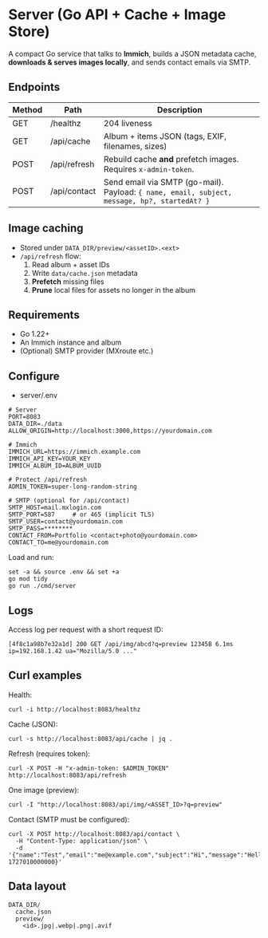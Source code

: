 # Server (Go API + Cache + Image Store)

A compact Go service that talks to **Immich**, builds a JSON metadata cache, **downloads & serves images locally**, and sends contact emails via SMTP.

## Endpoints

| Method | Path                 | Description |
|---|---|---|
| GET  | /healthz              | 204 liveness |
| GET  | /api/cache            | Album + items JSON (tags, EXIF, filenames, sizes) |
| POST | /api/refresh          | Rebuild cache **and** prefetch images. Requires `x-admin-token`. |
| POST | /api/contact          | Send email via SMTP (go-mail). Payload: `{ name, email, subject, message, hp?, startedAt? }` |

## Image caching

- Stored under `DATA_DIR/preview/<assetID>.<ext>`
- `/api/refresh` flow:
  1) Read album + asset IDs  
  2) Write `data/cache.json` metadata  
  3) **Prefetch** missing files  
  4) **Prune** local files for assets no longer in the album

## Requirements

- Go 1.22+
- An Immich instance and album
- (Optional) SMTP provider (MXroute etc.)

## Configure

- server/.env

```
# Server
PORT=8083
DATA_DIR=./data
ALLOW_ORIGIN=http://localhost:3000,https://yourdomain.com

# Immich
IMMICH_URL=https://immich.example.com
IMMICH_API_KEY=YOUR_KEY
IMMICH_ALBUM_ID=ALBUM_UUID

# Protect /api/refresh
ADMIN_TOKEN=super-long-random-string

# SMTP (optional for /api/contact)
SMTP_HOST=mail.mxlogin.com
SMTP_PORT=587     # or 465 (implicit TLS)
SMTP_USER=contact@yourdomain.com
SMTP_PASS=********
CONTACT_FROM=Portfolio <contact+photo@yourdomain.com>
CONTACT_TO=me@yourdomain.com
```

Load and run:

```
set -a && source .env && set +a
go mod tidy
go run ./cmd/server
```

## Logs

Access log per request with a short request ID:

```
[4f8c1a98b7e32a1d] 200 GET /api/img/abcd?q=preview 12345B 6.1ms ip=192.168.1.42 ua="Mozilla/5.0 ..."
```

## Curl examples

Health:
```
curl -i http://localhost:8083/healthz
```

Cache (JSON):
```
curl -s http://localhost:8083/api/cache | jq .
```

Refresh (requires token):
```
curl -X POST -H "x-admin-token: $ADMIN_TOKEN" http://localhost:8083/api/refresh
```

One image (preview):
```
curl -I "http://localhost:8083/api/img/<ASSET_ID>?q=preview"
```

Contact (SMTP must be configured):
```
curl -X POST http://localhost:8083/api/contact \
  -H "Content-Type: application/json" \
  -d '{"name":"Test","email":"me@example.com","subject":"Hi","message":"Hello","hp":"","startedAt": 1727010000000}'
```

## Data layout
```
DATA_DIR/
  cache.json
  preview/
    <id>.jpg|.webp|.png|.avif
```
